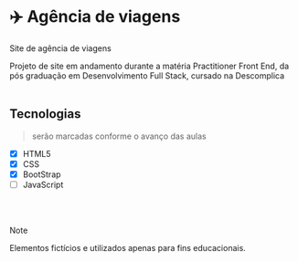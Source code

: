 # :airplane: Agência de viagens

  Site de agência de viagens

  Projeto de site em andamento durante a matéria Practitioner Front End, da pós graduação em Desenvolvimento Full Stack, cursado na Descomplica
  <br>
  <br>

## Tecnologias
> serão marcadas conforme o avanço das aulas

- [X] HTML5
- [X] CSS
- [X] BootStrap
- [ ] JavaScript

<br>
<br>

> [!NOTE]
> Elementos fictícios e utilizados apenas para fins educacionais.





